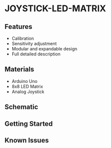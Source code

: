 # JOYSTICK-LED-MATRIX

## Features
- Calibration
- Sensitivity adjustment
- Modular and expandable design
- Full detailed description

## Materials
- Arduino Uno
- 8x8 LED Matrix
- Analog Joystick


## Schematic

## Getting Started

## Known Issues
